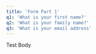 ```yaml
---
title: 'Form Part 1'
q1: 'What is your first name?'
q2: 'What is your family name?'
q3: 'What is your email address'
---
```

Test Body
